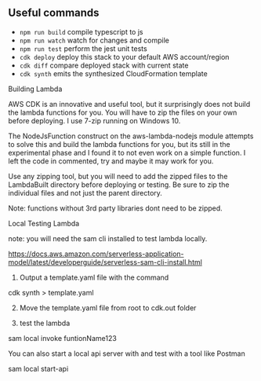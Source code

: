 ## Useful commands

- `npm run build` compile typescript to js
- `npm run watch` watch for changes and compile
- `npm run test` perform the jest unit tests
- `cdk deploy` deploy this stack to your default AWS account/region
- `cdk diff` compare deployed stack with current state
- `cdk synth` emits the synthesized CloudFormation template

Building Lambda

AWS CDK is an innovative and useful tool, but it surprisingly does not build the lambda functions for you. You will have to zip the files on your own before deploying. I use 7-zip running on Windows 10.

The NodeJsFunction construct on the aws-lambda-nodejs module attempts to solve this and build the lambda functions for you, but its still in the experimental phase and I found it to not even work on a simple function. I left the code in commented, try and maybe it may work for you.

Use any zipping tool, but you will need to add the zipped files to the LambdaBuilt directory before deploying or testing. Be sure to zip the individual files and not just the parent directory.

Note: functions without 3rd party libraries dont need to be zipped.

Local Testing Lambda

note: you will need the sam cli installed to test lambda locally.

https://docs.aws.amazon.com/serverless-application-model/latest/developerguide/serverless-sam-cli-install.html

1. Output a template.yaml file with the command

cdk synth > template.yaml

2. Move the template.yaml file from root to cdk.out folder

3. test the lambda

sam local invoke funtionName123

You can also start a local api server with and test with a tool like Postman

sam local start-api

